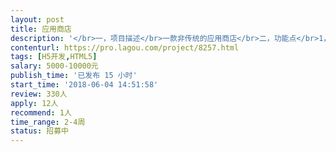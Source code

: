 ```yaml
---                
layout: post       
title: 应用商店           
description: '</br>一，项目描述</br>一款非传统的应用商店</br>二，功能点</br>1，支持app分类下载</br>2，快讯</br>3，评测，投票</br>4，排行</br>三，类似产品</br>豌豆荚</br>四，人员要求</br>原生，混合开发和H5均可。</br>时间一定要充裕，技术过硬，对应用市场了解。最好对数字货币也了解。</br>如果是团队更好，可以产品UI开发一起做，能力强的个人全包也OK。</br>善于沟通，善于沟通，善于沟通！</br>五，时间要求</br>在本月上线，随后可长期维护合作。</br>'     
contenturl: https://pro.lagou.com/project/8257.html      
tags: [H5开发,HTML5]            
salary: 5000-10000元          
publish_time: '已发布 15 小时'         
start_time: '2018-06-04 14:51:58'           
review: 330人                   
apply: 12人                   
recommend: 1人                   
time_range: 2-4周              
status: 招募中                  
---                 
```

